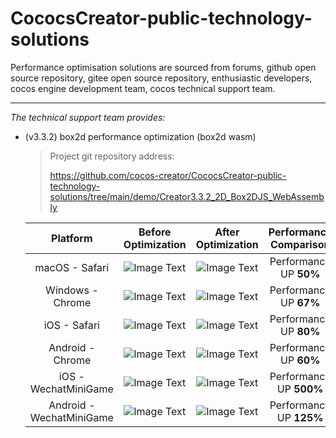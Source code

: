 # CococsCreator-public-technology-solutions

 Performance optimisation solutions are sourced from forums, github open source repository, gitee open source repository, enthusiastic developers, cocos engine development team, cocos technical support team. 

 ---
*The technical support team provides:*

* (v3.3.2) box2d performance optimization (box2d wasm)

  > Project git repository address:
  >
  > https://github.com/cocos-creator/CococsCreator-public-technology-solutions/tree/main/demo/Creator3.3.2_2D_Box2DJS_WebAssembly
  
  |  Platform  |  Before Optimization  | After Optimization  |  Performance Comparison  |
  | :-----------------------: | :-----------------------: | :-----------------------: | :-----------------------: |
  | macOS - Safari | ![Image Text](https://github.com/cocos-creator/CococsCreator-public-technology-solutions/blob/main/image/2021111901.jpeg)   | ![Image Text](https://github.com/cocos-creator/CococsCreator-public-technology-solutions/blob/main/image/2021111911.jpeg)   |  Performance UP **50%**  |
  | Windows - Chrome |  ![Image Text](https://github.com/cocos-creator/CococsCreator-public-technology-solutions/blob/main/image/2021111902.jpeg)  |  ![Image Text](https://github.com/cocos-creator/CococsCreator-public-technology-solutions/blob/main/image/2021111912.jpeg)  |  Performance UP **67%**  |
  | iOS - Safari |  ![Image Text](https://github.com/cocos-creator/CococsCreator-public-technology-solutions/blob/main/image/2021111903.jpeg)  | ![Image Text](https://github.com/cocos-creator/CococsCreator-public-technology-solutions/blob/main/image/2021111913.jpeg)   | Performance UP **80%**   |
  | Android - Chrome |  ![Image Text](https://github.com/cocos-creator/CococsCreator-public-technology-solutions/blob/main/image/2021111904.jpeg)  |  ![Image Text](https://github.com/cocos-creator/CococsCreator-public-technology-solutions/blob/main/image/2021111914.jpeg)  | Performance UP **60%**  |  
  | iOS - WechatMiniGame |  ![Image Text](https://github.com/cocos-creator/CococsCreator-public-technology-solutions/blob/main/image/2021111905.jpeg)  |  ![Image Text](https://github.com/cocos-creator/CococsCreator-public-technology-solutions/blob/main/image/2021111915.jpeg)  | Performance UP **500%**  |  
  | Android - WechatMiniGame | ![Image Text](https://github.com/cocos-creator/CococsCreator-public-technology-solutions/blob/main/image/2021111906.jpeg)   |  ![Image Text](https://github.com/cocos-creator/CococsCreator-public-technology-solutions/blob/main/image/2021111916.jpeg)  | Performance UP **125%**  |